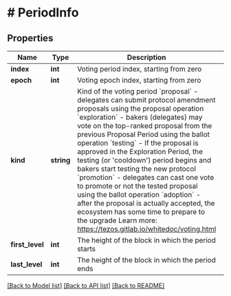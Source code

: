 # # PeriodInfo

## Properties

Name | Type | Description | Notes
------------ | ------------- | ------------- | -------------
**index** | **int** | Voting period index, starting from zero | [optional]
**epoch** | **int** | Voting epoch index, starting from zero | [optional]
**kind** | **string** | Kind of the voting period &#x60;proposal&#x60; - delegates can submit protocol amendment proposals using the proposal operation &#x60;exploration&#x60; -  bakers (delegates) may vote on the top-ranked proposal from the previous Proposal Period using the ballot operation &#x60;testing&#x60; - If the proposal is approved in the Exploration Period, the testing (or &#39;cooldown&#39;) period begins and bakers start testing the new protocol &#x60;promotion&#x60; - delegates can cast one vote to promote or not the tested proposal using the ballot operation &#x60;adoption&#x60; - after the proposal is actually accepted, the ecosystem has some time to prepare to the upgrade Learn more: https://tezos.gitlab.io/whitedoc/voting.html | [optional]
**first_level** | **int** | The height of the block in which the period starts | [optional]
**last_level** | **int** | The height of the block in which the period ends | [optional]

[[Back to Model list]](../../README.md#models) [[Back to API list]](../../README.md#endpoints) [[Back to README]](../../README.md)
